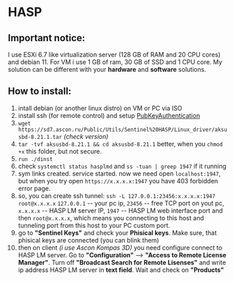 # HASP
## Important notice:

I use ESXi 6.7 like virtualization server (128 GB of RAM and 20 CPU cores) and debian 11. For VM i use 1 GB of ram, 30 GB of SSD and 1 CPU core. My solution can be different with your **hardware** and **software** solutions. 

## How to install:
1. intall debian (or another linux distro) on VM or PC via ISO
2. install ssh (for remote control) and setup [PubKeyAuthentication](https://github.com/k4jizta/guides/blob/main/debian_11_sshd_publickey)
3. `wget https://sd7.ascon.ru/Public/Utils/Sentinel%20HASP/Linux_driver/aksusbd-8.21.1.tar` *(check version)*
4. `tar -tvf aksusbd-8.21.1 && cd aksusbd-8.21.1` better, when you `chmod +x` this folder, but not secure.
5. `run ./dinst` 
6. check `systemctl status hasplmd` and `ss -tuan | greep 1947` if it running
7. sym links created. service started. now we need open `localhost:1947`, but when you try open `https://x.x.x.x:1947` you have 403 forbidden error page.
8. so, you can create ssh tunnel: `ssh -L 127.0.0.1:23456:x.x.x.x:1947 root@x.x.x.x`
`127.0.0.1` -- your pc ip, `23456` -- free TCP port on yout pc, `x.x.x.x` -- HASP LM server IP, `1947` -- HASP LM web interface port and then `root@x.x.x.x`, which means you connecting to this host and tunneling port from this host to your PC custom port.
10. go to **"Sentinel Keys"** and check your **Phisical keys**. Make sure, that phisical keys are connected (you can blink them)
11. then on client *(i use Ascon Kompas 3D)* you need configure connect to HASP LM server. Go to **"Configuration"** --> **"Access to Remote License Manager"**. Turn off **"Broadcast Search for Remote Lisenses"** and write ip address HASP LM server in **text field**. Wait and check on **"Products"**

